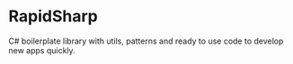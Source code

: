 # RapidSharp
C# boilerplate library with utils, patterns and ready to use code to develop new apps quickly.
